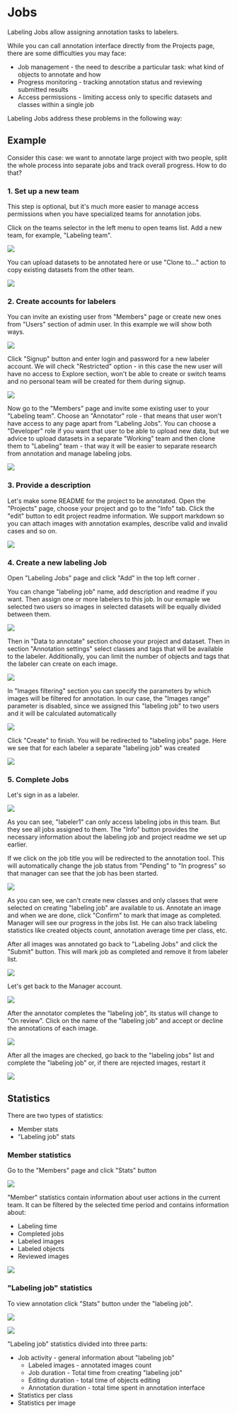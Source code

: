 # Jobs

Labeling Jobs allow assigning annotation tasks to labelers.

While you can call annotation interface directly from the Projects page, there are some difficulties you may face:

* Job management - the need to describe a particular task: what kind of objects to annotate and how
* Progress monitoring - tracking annotation status and reviewing submitted results
* Access permissions - limiting access only to specific datasets and classes within a single job

Labeling Jobs address these problems in the following way:

## Example

Consider this case: we want to annotate large project with two people, split the whole process into separate jobs and track overall progress. How to do that?

### 1. Set up a new team

This step is optional, but it's much more easier to manage access permissions when you have specialized teams for annotation jobs.

Click on the teams selector in the left menu to open teams list. Add a new team, for example, "Labeling team".

![](screenshot-192-168-1-42-teams-my-1542713482519.png)

You can upload datasets to be annotated here or use "Clone to..." action to copy existing datasets from the other team.

![](screenshot-192-168-1-42-projects-1542713554986.png)

### 2. Create accounts for labelers

You can invite an existing user from "Members" page or create new ones from "Users" section of admin user. In this example we will show both ways.

![](screenshot-192-168-1-42-overview-list-1542713612917.png)

Click "Signup" button and enter login and password for a new labeler account. We will check "Restricted" option - in this case the new user will have no access to Explore section, won't be able to create or switch teams and no personal team will be created for them during signup.

![](Screenshot-08.png)

Now go to the "Members" page and invite some existing user to your "Labeling team". Choose an "Annotator" role - that means that user won't have access to any page apart from "Labeling Jobs". You can choose a "Developer" role if you want that user to be able to upload new data, but we advice to upload datasets in a separate "Working" team and then clone them to "Labeling" team - that way it will be easier to separate research from annotation and manage labeling jobs.

![](add\_members\_a.png)

### 3. Provide a description

Let's make some README for the project to be annotated. Open the "Projects" page, choose your project and go to the "Info" tab. Click the "edit" button to edit project readme information. We support markdown so you can attach images with annotation examples, describe valid and invalid cases and so on.

![](screenshot-192-168-1-42-projects-7-info-1542713849722.png)

### 4. Create a new labeling Job

Open "Labeling Jobs" page and click "Add" in the top left corner .

You can change "labeling job" name, add description and readme if you want. Then assign one or more labelers to this job. In our exmaple we selected two users so images in selected datasets will be equally divided between them.

![](create-job-1.png)

Then in "Data to annotate" section choose your project and dataset. Then in section "Annotation settings" select classes and tags that will be available to the labeler. Additionally, you can limit the number of objects and tags that the labeler can create on each image.

![](<create-job-2 (1).png>)

In "Images filtering" section you can specify the parameters by which images will be filtered for annotation. In our case, the "Images range" parameter is disabled, since we assigned this "labeling job" to two users and it will be calculated automatically

![](create-job-3.png)

Click "Create" to finish. You will be redirected to "labeling jobs" page. Here we see that for each labeler a separate "labeling job" was created

![](created-labeling-jobs.png)

### 5. Complete Jobs

Let's sign in as a labeler.

![](labeler-jobs-ui.png)

As you can see, "labeler1" can only access labeling jobs in this team. But they see all jobs assigned to them. The "Info" button provides the necessary information about the labeling job and project readme we set up earlier.

If we click on the job title you will be redirected to the annotation tool. This will automatically change the job status from "Pending" to "In progress" so that manager can see that the job has been started.

![](labeler-clicker-ui.png)

As you can see, we can't create new classes and only classes that were selected on creating "labeling job" are available to us. Annotate an image and when we are done, click "Confirm" to mark that image as completed. Manager will see our progress in the jobs list. He can also track labeling statistics like created objects count, annotation average time per class, etc.

After all images was annotated go back to "Labeling Jobs" and click the "Submit" button. This will mark job as completed and remove it from labeler list.

![](submit-job-to-review.png)

Let's get back to the Manager account.

![](jobs-list-review.png)

After the annotator completes the "labeling job", its status will change to "On review". Click on the name of the "labeling job" and accept or decline the annotations of each image.

![](job-clicker-review.png)

After all the images are checked, go back to the "labeling jobs" list and complete the "labeling job" or, if there are rejected images, restart it

![](job-review-results.png)

## Statistics

There are two types of statistics:

* Member stats
* "Labeling job" stats

### Member statistics

Go to the "Members" page and click "Stats" button

![](members-list.png)

"Member" statistics contain information about user actions in the current team. It can be filtered by the selected time period and contains information about:

* Labeling time
* Completed jobs
* Labeled images
* Labeled objects
* Reviewed images

![](member-stats.png)

### "Labeling job" statistics

To view annotation click "Stats" button under the "labeling job".

![](job-stats-btn.png)

![](job-stats.png)

"Labeling job" statistics divided into three parts:

* Job activity - general information about "labeling job"
  * Labeled images - annotated images count
  * Job duration - Total time from creating "labeling job"
  * Editing duration - total time of objects editing
  * Annotation duration - total time spent in annotation interface
* Statistics per class
* Statistics per image
